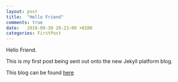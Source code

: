 ```yaml
---
layout: post
title:  "Hello Friend"
comments: true
date:   2018-09-30 20:23:00 +0100
categories: FirstPost
---
```

Hello Friend.

This is my first post being sent out onto the new Jekyll platform blog.

This blog can be found [here][mikepconroy.com]

[mikepconroy.com]: mikepconroy.com
